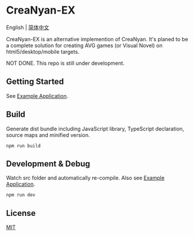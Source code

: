 # CreaNyan-EX

English | [简体中文](docs/zh-CN/README.md)

CreaNyan-EX is an alternative implemention of CreaNyan. It's planed to be a complete solution for creating AVG games (or Visual Novel) on html5/desktop/mobile targets. 

NOT DONE. This repo is still under development.

## Getting Started
See [Example Application](examples/allinone).

## Build
Generate dist bundle including JavaScript library, TypeScript declaration, source maps and minified version.
```
npm run build
```

## Development & Debug
Watch src folder and automatically re-compile. Also see [Example Application](examples/allinone).
```
npm run dev
```

## License
[MIT](LICENSE)
